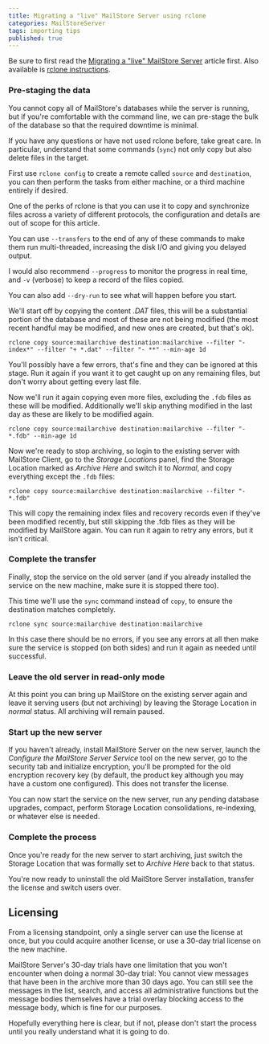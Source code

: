 ```yaml
---
title: Migrating a "live" MailStore Server using rclone
categories: MailStoreServer
tags: importing tips
published: true
---
```


Be sure to first read the [Migrating a "live" MailStore Server](livemigration) article first. Also available is [rclone instructions](livemigration-rclone).

### Pre-staging the data

You cannot copy all of MailStore's databases while the server is running, but if you're comfortable with the command line, we can pre-stage the bulk of the database so that the required downtime is minimal.

If you have any questions or have not used rclone before, take great care. In particular, understand that some commands (`sync`) not only copy but also delete files in the target. 

First use `rclone config` to create a remote called `source` and `destination`, you can then perform the tasks from either machine, or a third machine entirely if desired.

One of the perks of rclone is that you can use it to copy and synchronize files across a variety of different protocols, the configuration and details are out of scope for this article.

You can use `--transfers` to the end of any of these commands to make them run multi-threaded, increasing the disk I/O and giving you delayed output.

I would also recommend `--progress` to monitor the progress in real time, and `-v` (verbose) to keep a record of the files copied.

You can also add `--dry-run` to see what will happen before you start.

We'll start off by copying the content *.DAT* files, this will be a substantial portion of the database and most of these are not being modified (the most recent handful may be modified, and new ones are created, but that's ok).

    rclone copy source:mailarchive destination:mailarchive --filter "- index*" --filter "+ *.dat" --filter "- **" --min-age 1d

You'll possibly have a few errors, that's fine and they can be ignored at this stage. Run it again if you want it to get caught up on any remaining files, but don't worry about getting every last file.

Now we'll run it again copying even more files, excluding the `.fdb` files as these will be modified. Additionally we'll skip anything modified in the last day as these are likely to be modified again.

    rclone copy source:mailarchive destination:mailarchive --filter "- *.fdb" --min-age 1d

Now we're ready to stop archiving, so login to the existing server with MailStore Client, go to the *Storage Locations* panel, find the Storage Location marked as *Archive Here* and switch it to *Normal*, and copy everything except the `.fdb` files:

    rclone copy source:mailarchive destination:mailarchive --filter "- *.fdb"

This will copy the remaining index files and recovery records even if they've been modified recently, but still skipping the .fdb files as they will be modified by MailStore again. You can run it again to retry any errors, but it isn't critical.

### Complete the transfer

Finally, stop the service on the old server (and if you already installed the service on the new machine, make sure it is stopped there too). 

This time we'll use the `sync` command instead of `copy`, to ensure the destination matches completely.

    rclone sync source:mailarchive destination:mailarchive

In this case there should be no errors, if you see any errors at all then make sure the service is stopped (on both sides) and run it again as needed until successful.

### Leave the old server in read-only mode

At this point you can bring up MailStore on the existing server again and leave it serving users (but not archiving) by leaving the Storage Location in *normal* status. All archiving will remain paused.

### Start up the new server

If you haven't already, install MailStore Server on the new server, launch the *Configure the MailStore Server Service* tool on the new server, go to the security tab and initialize encryption, you'll be prompted for the old encryption recovery key (by default, the product key although you may have a custom one configured). This does not transfer the license.

You can now start the service on the new server, run any pending database upgrades, compact, perform Storage Location consolidations, re-indexing, or whatever else is needed.

### Complete the process

Once you're ready for the new server to start archiving, just switch the Storage Location that was formally set to *Archive Here* back to that status.

You're now ready to uninstall the old MailStore Server installation, transfer the license and switch users over.

## Licensing

From a licensing standpoint, only a single server can use the license at once, but you could acquire another license, or use a 30-day trial license on the new machine.

 MailStore Server's 30-day trials have one limitation that you won't encounter when doing a normal 30-day trial: You cannot view messages that have been in the archive more than 30 days ago. You can still see the messages in the list, search, and access all administrative functions but the message bodies themselves have a trial overlay blocking access to the message body, which is fine for our purposes.

Hopefully everything here is clear, but if not, please don't start the process until you really understand what it is going to do.
